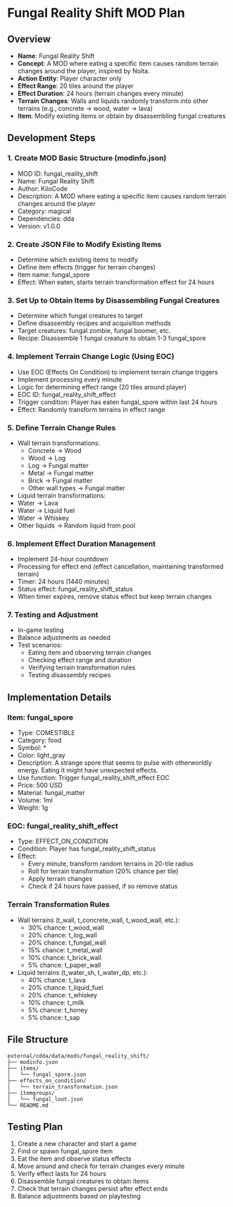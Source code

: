 # Fungal Reality Shift MOD Plan

## Overview
- **Name**: Fungal Reality Shift
- **Concept**: A MOD where eating a specific item causes random terrain changes around the player, inspired by Noita.
- **Action Entity**: Player character only
- **Effect Range**: 20 tiles around the player
- **Effect Duration**: 24 hours (terrain changes every minute)
- **Terrain Changes**: Walls and liquids randomly transform into other terrains (e.g., concrete → wood, water → lava)
- **Item**: Modify existing items or obtain by disassembling fungal creatures

## Development Steps

### 1. Create MOD Basic Structure (modinfo.json)
- MOD ID: fungal_reality_shift
- Name: Fungal Reality Shift
- Author: KiloCode
- Description: A MOD where eating a specific item causes random terrain changes around the player
- Category: magical
- Dependencies: dda
- Version: v1.0.0

### 2. Create JSON File to Modify Existing Items
- Determine which existing items to modify
- Define item effects (trigger for terrain changes)
- Item name: fungal_spore
- Effect: When eaten, starts terrain transformation effect for 24 hours

### 3. Set Up to Obtain Items by Disassembling Fungal Creatures
- Determine which fungal creatures to target
- Define disassembly recipes and acquisition methods
- Target creatures: fungal zombie, fungal boomer, etc.
- Recipe: Disassemble 1 fungal creature to obtain 1-3 fungal_spore

### 4. Implement Terrain Change Logic (Using EOC)
- Use EOC (Effects On Condition) to implement terrain change triggers
- Implement processing every minute
- Logic for determining effect range (20 tiles around player)
- EOC ID: fungal_reality_shift_effect
- Trigger condition: Player has eaten fungal_spore within last 24 hours
- Effect: Randomly transform terrains in effect range

### 5. Define Terrain Change Rules
- Wall terrain transformations:
  - Concrete → Wood
  - Wood → Log
  - Log → Fungal matter
  - Metal → Fungal matter
  - Brick → Fungal matter
  - Other wall types → Fungal matter
- Liquid terrain transformations:
 - Water → Lava
  - Water → Liquid fuel
  - Water → Whiskey
  - Other liquids → Random liquid from pool

### 6. Implement Effect Duration Management
- Implement 24-hour countdown
- Processing for effect end (effect cancellation, maintaining transformed terrain)
- Timer: 24 hours (1440 minutes)
- Status effect: fungal_reality_shift_status
- When timer expires, remove status effect but keep terrain changes

### 7. Testing and Adjustment
- In-game testing
- Balance adjustments as needed
- Test scenarios:
  - Eating item and observing terrain changes
  - Checking effect range and duration
  - Verifying terrain transformation rules
  - Testing disassembly recipes

## Implementation Details

### Item: fungal_spore
- Type: COMESTIBLE
- Category: food
- Symbol: *
- Color: light_gray
- Description: A strange spore that seems to pulse with otherworldly energy. Eating it might have unexpected effects.
- Use function: Trigger fungal_reality_shift_effect EOC
- Price: 500 USD
- Material: fungal_matter
- Volume: 1ml
- Weight: 1g

### EOC: fungal_reality_shift_effect
- Type: EFFECT_ON_CONDITION
- Condition: Player has fungal_reality_shift_status
- Effect:
  - Every minute, transform random terrains in 20-tile radius
  - Roll for terrain transformation (20% chance per tile)
  - Apply terrain changes
  - Check if 24 hours have passed, if so remove status

### Terrain Transformation Rules
- Wall terrains (t_wall, t_concrete_wall, t_wood_wall, etc.):
  - 30% chance: t_wood_wall
  - 20% chance: t_log_wall
  - 20% chance: t_fungal_wall
  - 15% chance: t_metal_wall
  - 10% chance: t_brick_wall
  - 5% chance: t_paper_wall
- Liquid terrains (t_water_sh, t_water_dp, etc.):
  - 40% chance: t_lava
  - 20% chance: t_liquid_fuel
  - 20% chance: t_whiskey
  - 10% chance: t_milk
  - 5% chance: t_honey
  - 5% chance: t_sap

## File Structure
```
external/cdda/data/mods/fungal_reality_shift/
├── modinfo.json
├── items/
│   └── fungal_spore.json
├── effects_on_condition/
│   └── terrain_transformation.json
├── itemgroups/
│   └── fungal_loot.json
└── README.md
```

## Testing Plan
1. Create a new character and start a game
2. Find or spawn fungal_spore item
3. Eat the item and observe status effects
4. Move around and check for terrain changes every minute
5. Verify effect lasts for 24 hours
6. Disassemble fungal creatures to obtain items
7. Check that terrain changes persist after effect ends
8. Balance adjustments based on playtesting